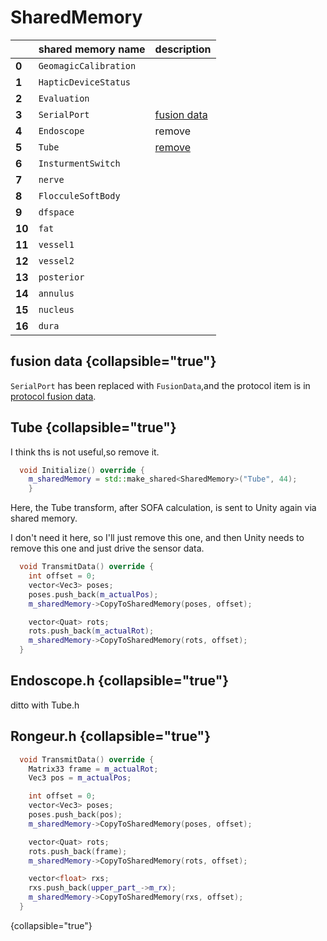 # SharedMemory

|        | **shared memory name** | **description**             |
|--------|------------------------|-----------------------------|
| **0**  | `GeomagicCalibration`  |                             |
| **1**  | `HapticDeviceStatus`   |                             |
| **2**  | `Evaluation`           |                             |
| **3**  | `SerialPort`           | [fusion data](#fusion-data) |
| **4**  | `Endoscope`            | remove                      |
| **5**  | `Tube`                 | [remove](#tube)             |
| **6**  | `InsturmentSwitch`     |                             |
| **7**  | `nerve`                |                             |
| **8**  | `FlocculeSoftBody`     |                             |
| **9**  | `dfspace`              |                             |
| **10** | `fat`                  |                             |
| **11** | `vessel1`              |                             |
| **12** | `vessel2`              |                             |
| **13** | `posterior`            |                             |
| **14** | `annulus`              |                             |
| **15** | `nucleus`              |                             |
| **16** | `dura`                 |                             |

## fusion data {collapsible="true"}

`SerialPort` has been replaced with `FusionData`,and the protocol item is in [protocol fusion data](Protocol.md).

## Tube {collapsible="true"}

I think ths is not useful,so remove it.

```C++
  void Initialize() override {
    m_sharedMemory = std::make_shared<SharedMemory>("Tube", 44);
    }
```

Here, the Tube transform, after SOFA calculation,
is sent to Unity again via shared memory.

I don't need it here, so I'll just remove this one,
and then Unity needs to remove this one and just drive the sensor data.

```C++
  void TransmitData() override {
    int offset = 0;
    vector<Vec3> poses;
    poses.push_back(m_actualPos);
    m_sharedMemory->CopyToSharedMemory(poses, offset);

    vector<Quat> rots;
    rots.push_back(m_actualRot);
    m_sharedMemory->CopyToSharedMemory(rots, offset);
  }
```

## Endoscope.h {collapsible="true"}

ditto with Tube.h

## Rongeur.h {collapsible="true"}

```C++
  void TransmitData() override {
    Matrix33 frame = m_actualRot;
    Vec3 pos = m_actualPos;

    int offset = 0;
    vector<Vec3> poses;
    poses.push_back(pos);
    m_sharedMemory->CopyToSharedMemory(poses, offset);

    vector<Quat> rots;
    rots.push_back(frame);
    m_sharedMemory->CopyToSharedMemory(rots, offset);

    vector<float> rxs;
    rxs.push_back(upper_part_->m_rx);
    m_sharedMemory->CopyToSharedMemory(rxs, offset);
  }
```

{collapsible="true"}